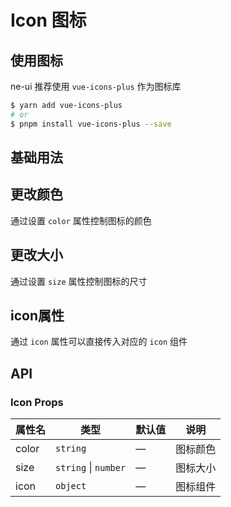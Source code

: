 # Icon 图标

## 使用图标

ne-ui 推荐使用 `vue-icons-plus` 作为图标库

```bash
$ yarn add vue-icons-plus
# or
$ pnpm install vue-icons-plus --save
```

## 基础用法

<demo vue="../example/icon/Basic.vue" />

## 更改颜色
通过设置 `color` 属性控制图标的颜色

<demo vue="../example/icon/Color.vue" />

## 更改大小
通过设置 `size` 属性控制图标的尺寸

<demo vue="../example/icon/Size.vue" />

## icon属性
通过 `icon` 属性可以直接传入对应的 `icon` 组件

<demo vue="../example/icon/Icon.vue" />

## API

### Icon Props

| 属性名 | 类型                 | 默认值    | 说明     |
| ------ | -------------------- | --------- | -------- |
| color  | `string`             | — | 图标颜色 |
| size   | `string` \| `number` | — | 图标大小 |
| icon   | `object` | — | 图标组件 |
